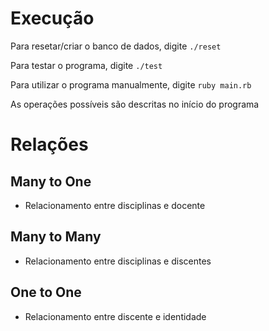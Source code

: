 # Execução

Para resetar/criar o banco de dados, digite `./reset`

Para testar o programa, digite `./test`

Para utilizar o programa manualmente, digite `ruby main.rb`

As operações possíveis são descritas no início do programa


# Relações
## Many to One
- Relacionamento entre disciplinas e docente

## Many to Many
- Relacionamento entre disciplinas e discentes

## One to One
- Relacionamento entre discente e identidade